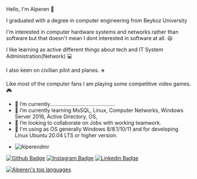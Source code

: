 Hello, I'm Alperen 👋

I graduated with a degree in computer engineering from Beykoz University

I'm interested in computer hardware systems and networks 
rather than software but that doesn't mean I dont interested in software at all. 😃

I like learning as active different things about tech and IT System Administration(Network) 💻

I also keen on civilian pilot and planes. ✈️

Like most of the computer fans I am playing some competitive video games. 🎮


- 🔭 I’m currently............................................
- 🌱 I’m currently learning MsSQL, Linux, Computer Networks, Windows Server 2016, Active Directory, OS,
- 👯 I’m looking to collaborate on Jobs with working teamwork.
- 🔰 I'm using as OS generally Windows 8/8.1/10/11 and for developing Linux Ubuntu 20.04 LTS or higher version.
- <p align="left"> <img src="https://komarev.com/ghpvc/?username=Alperendmr&label=Profile%20views&color=0e75b6&style=flat" alt="Alperendmr" /> </p>

[![Github Badge](https://img.shields.io/badge/-Github-000?style=quare&labelColor=000&logo=Github&logoColor=white&link=link)](https://github.com/Alperendmr)
[![Instagram Badge](https://img.shields.io/badge/-Instagram-C13584?style=flat-quare&labelColor=C13584&logo=instagram&logoColor=white&link=link)](https://www.instagram.com/alperendmrtrk/)
[![Linkedin Badge](https://img.shields.io/badge/-Linkedin-4169E1?style=flat-quare&labelColor=4169E1&logo=linkedin&logoColor=white&link=link)](https://www.linkedin.com/in/alperen-demirt%C3%BCrko%C4%9Flu-460596202/)

[![Alperen's top languages](https://github-readme-stats.vercel.app/api/top-langs/?username=Alperendmr)](https://github.com/Alperendmr/github-readme-stats)
